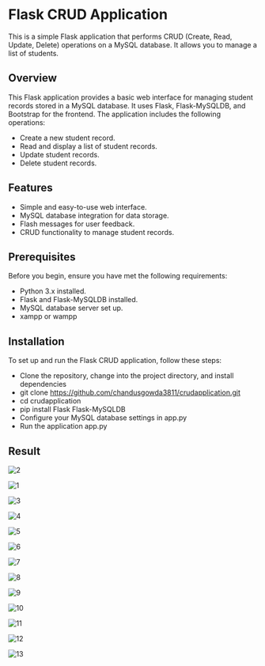 # Flask CRUD Application

This is a simple Flask application that performs CRUD (Create, Read, Update, Delete) operations on a MySQL database. It allows you to manage a list of students.

## Overview

This Flask application provides a basic web interface for managing student records stored in a MySQL database. It uses Flask, Flask-MySQLDB, and Bootstrap for the frontend. The application includes the following operations:

- Create a new student record.
- Read and display a list of student records.
- Update student records.
- Delete student records.

## Features

- Simple and easy-to-use web interface.
- MySQL database integration for data storage.
- Flash messages for user feedback.
- CRUD functionality to manage student records.

## Prerequisites

Before you begin, ensure you have met the following requirements:

- Python 3.x installed.
- Flask and Flask-MySQLDB installed.
- MySQL database server set up.
- xampp or wampp

## Installation

To set up and run the Flask CRUD application, follow these steps:


- Clone the repository, change into the project directory, and install dependencies
- git clone https://github.com/chandusgowda3811/crudapplication.git
- cd crudapplication
- pip install Flask Flask-MySQLDB
- Configure your MySQL database settings in app.py
- Run the application app.py


## Result


![2](https://github.com/chandusgowda3811/crudapplication/assets/139698160/c7f536b4-8514-4428-9f3d-d645532bb36c)

![1](https://github.com/chandusgowda3811/crudapplication/assets/139698160/7170735f-c73f-4add-9cbb-970821551948)

![3](https://github.com/chandusgowda3811/crudapplication/assets/139698160/94225b05-556f-4455-b814-fc1357074957)

![4](https://github.com/chandusgowda3811/crudapplication/assets/139698160/afe41e2e-3655-490f-9070-ff4826120604)

![5](https://github.com/chandusgowda3811/crudapplication/assets/139698160/e587192f-92c1-4b5b-b815-847ce90b977a)

![6](https://github.com/chandusgowda3811/crudapplication/assets/139698160/e206232e-42b9-481e-ae09-543eea4b6214)

![7](https://github.com/chandusgowda3811/crudapplication/assets/139698160/80f2bd73-8397-4dde-bfea-00866773b340)

![8](https://github.com/chandusgowda3811/crudapplication/assets/139698160/39344edf-c880-4761-9ea7-58751bf14f03)

![9](https://github.com/chandusgowda3811/crudapplication/assets/139698160/d0181ccd-9c54-468d-ae73-69d44396d627)

![10](https://github.com/chandusgowda3811/crudapplication/assets/139698160/19043a83-6863-4d26-8f88-05177b7ff497)

![11](https://github.com/chandusgowda3811/crudapplication/assets/139698160/4e85ddd3-1d07-4bc4-98d4-397793aba51f)

![12](https://github.com/chandusgowda3811/crudapplication/assets/139698160/1cd6e014-7df6-44d7-bf12-1c41b62c5903)

![13](https://github.com/chandusgowda3811/crudapplication/assets/139698160/5bbb422a-b670-4a1b-a6e9-162a66085923)



